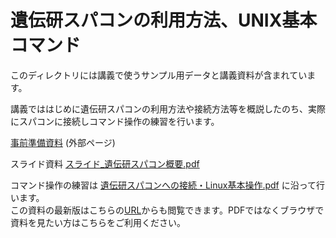 # 遺伝研スパコンの利用方法、UNIX基本コマンド


このディレクトリには講義で使うサンプル用データと講義資料が含まれています。  

講義でははじめに遺伝研スパコンの利用方法や接続方法等を概説したのち、実際にスパコンに接続しコマンド操作の練習を行います。

[事前準備資料](https://quill-firewall-6a7.notion.site/479dfcb223a940e88ab632be2645e45e) (外部ページ)

スライド資料 [スライド_遺伝研スパコン概要.pdf](https://github.com/genome-sci/basic_course_2023/blob/main/1/スライド_遺伝研スパコン概要.pdf)


コマンド操作の練習は [遺伝研スパコンへの接続・Linux基本操作.pdf](https://github.com/genome-sci/basic_course_2023/blob/main/1/遺伝研スパコンへの接続・Linux基本操作.pdf) に沿って行います。  
この資料の最新版はこちらの[URL](https://quill-firewall-6a7.notion.site/Linux-0e7f546306034d2cb17edfa8f81ba67a)からも閲覧できます。PDFではなくブラウザで資料を見たい方はこちらをご利用ください。


